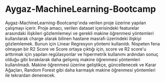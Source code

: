 # Aygaz-MachineLearning-Bootcamp
Aygaz-MachineLearning-Bootcamp'ında verilen proje üzerine yapılan çalışmayı içerir. Proje amacı, verilen dataset içerisindeki featurelar arasındaki ilişkileri gözlemlemeyi ve gerekli makine öğrenmesi yöntemleri kullanılarak charge olarak bilinen hastane masrafı üzerindeki ilişkiyi gözlemlemek.
Bunun için Linear Regresyon yöntemi kullanıldı. Nispeten fena olmayan bir R2 Score ve Score ortaya çıktığı için, score ve R2 score'u arttırmak için yapılan regülasyonlar ve hipermetrik kullanımı ardından sonuç olduğu gibi bırakılarak daha gelişmiş makine öğrenmesi yöntemleri kullanılmadı.
Makine öğrenmesi üzerine geliştikçe, güncellenecek ve Karar Ağaçları, Random Forest gibi daha karmaşık makine öğrenmesi yöntemleri ile tekrardan denenecek.
